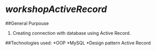 # *workshopActiveRecord*

##General Purpouse
1. Creating connection with database using Active Record.

##Technologies used:
*OOP
*MySQL
*Design pattern Active Record